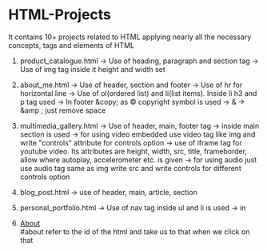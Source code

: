 # HTML-Projects
It contains 10+ projects related to HTML applying nearly all the necessary concepts, tags and elements of HTML

1. product_catalogue.html
 -> Use of heading, paragraph and section tag
 -> Use of img tag inside it height and width set

2. about_me.html
 -> Use of header, section and footer
 -> Use of hr for horizontal line
 -> Use of ol(ordered list) and li(list items). Inside li h3 and p tag used
 -> In footer &amp;copy; as &copy; copyright symbol is used
 -> & -> &amp ; just remove space

3. multimedia_gallery.html
 -> Use of header, main, footer tag
 -> inside main section is used
 -> for using video embedded use video tag like img and write "controls" attribute for controls option
 -> use of iframe tag for youtube video. Its attributes are height, width, src, title, frameborder, allow where autoplay, accelerometer etc. is given
 -> for using audio just use audio tag same as img write src and write controls for different controls option

4. blog_post.html
 -> use of header, main, article, section

5. personal_portfolio.html
 -> Use of nav tag inside ul and li is used
 -> in <li><a href="#about">About</a></li> #about refer to the id of the html and take us to that when we click on that
